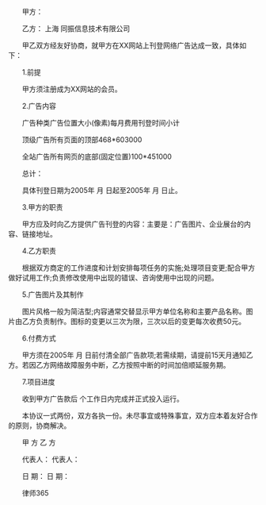 
 


　　甲方：


　　乙方：
上海
同振信息技术有限公司


　　甲乙双方经友好协商，就甲方在XX网站上刊登网络广告达成一致，具体如下：


　　1.前提


　　甲方须注册成为XX网站的会员。


　　2.广告内容


　　广告种类广告位置大小(像素)每月费用刊登时间小计


　　顶级广告所有页面的顶部468*603000


　　全站广告所有网页的底部(固定位置)100*451000


　　总计：


　　具体刊登日期为2005年 月 日起至2005年 月 日止。


　　3.甲方的职责


　　甲方应及时向乙方提供广告刊登的内容：主要是：广告图片、企业展台的内容、链接地址。


　　4.乙方职责


　　根据双方商定的工作进度和计划安排每项任务的实施;处理项目变更;配合甲方做好试用工作;负责修改使用中出现的错误、咨询使用中出现的问题。


　　5.广告图片及其制作


　　图片风格一般为简洁型;内容通常交替显示甲方单位名称和主要产品名称。图片由乙方负责制作。图标的变更以三次为限，三次以后的变更每次收费50元。


　　6.付费方式


　　甲方须在2005年 月 日前付清全部广告款项;若需续期，请提前15天月通知乙方。若因乙方网络故障服务中断，乙方按照中断的时间加倍顺延服务期。


　　7.项目进度


　　收到甲方广告款后 个工作日内完成并正式投入运行。


　　本协议一式两份，双方各执一份。未尽事宜或特殊事宜，双方应本着友好合作的原则，协商解决。


　　甲 方 乙 方


　　代表人： 代表人：


　　日 期： 日 期：


　　律师365
 


 

 
 
 
 
 
  


  
 

  


  


  
 
 
 
 

